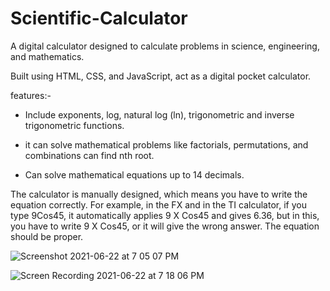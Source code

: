 # Scientific-Calculator

A digital calculator designed to calculate problems in science, engineering, and mathematics.

Built using HTML, CSS, and JavaScript, act as a digital pocket calculator.

features:-
* Include exponents, log, natural log (ln), trigonometric and inverse trigonometric functions.

* it can solve mathematical problems like factorials, permutations, and combinations can find nth root.

* Can solve mathematical equations up to 14 decimals.

The calculator is manually designed, which means you have to write the equation correctly. For example, in the FX and in the TI calculator, if you type 9Cos45, it automatically applies 9 X Cos45 and gives 6.36, but in this, you have to write 9 X Cos45, or it will give the wrong answer. The equation should be proper.

![Screenshot 2021-06-22 at 7 05 07 PM](https://user-images.githubusercontent.com/63968420/122935786-40264a00-d38e-11eb-9e16-87f9833de38a.png)


![Screen Recording 2021-06-22 at 7 18 06 PM](https://user-images.githubusercontent.com/63968420/122939596-63062d80-d391-11eb-9c54-6bfea06d5eb5.gif)

